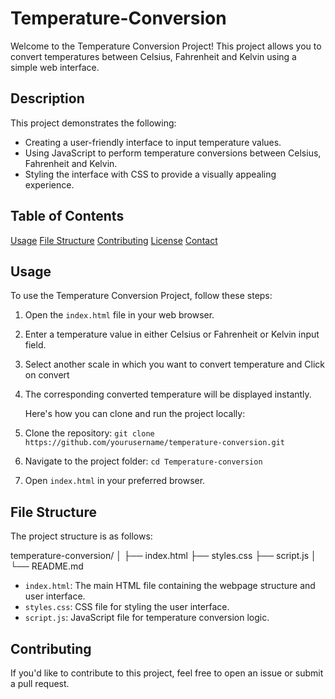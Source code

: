 # Temperature-Conversion
Welcome to the Temperature Conversion Project! This project allows you to convert temperatures between Celsius, Fahrenheit and Kelvin using a simple web interface.

## Description

This project demonstrates the following:

- Creating a user-friendly interface to input temperature values.
- Using JavaScript to perform temperature conversions between Celsius, Fahrenheit and Kelvin.
- Styling the interface with CSS to provide a visually appealing experience.

## Table of Contents
  [Usage](#usage)
  [File Structure](#file-structure)
  [Contributing](#contributing)
  [License](#license)
  [Contact](#contact)

## Usage
To use the Temperature Conversion Project, follow these steps:

1. Open the `index.html` file in your web browser.
2. Enter a temperature value in either Celsius or Fahrenheit or Kelvin input field.
3. Select another scale in which you want to convert temperature and Click on convert
4. The corresponding converted temperature will be displayed instantly.

   Here's how you can clone and run the project locally:

1. Clone the repository: `git clone https://github.com/yourusername/temperature-conversion.git`
2. Navigate to the project folder: `cd Temperature-conversion`
3. Open `index.html` in your preferred browser.

## File Structure

The project structure is as follows:

temperature-conversion/
│
├── index.html
├── styles.css
├── script.js
│
└── README.md

- `index.html`: The main HTML file containing the webpage structure and user interface.
- `styles.css`: CSS file for styling the user interface.
- `script.js`: JavaScript file for temperature conversion logic.

## Contributing

If you'd like to contribute to this project, feel free to open an issue or submit a pull request.





